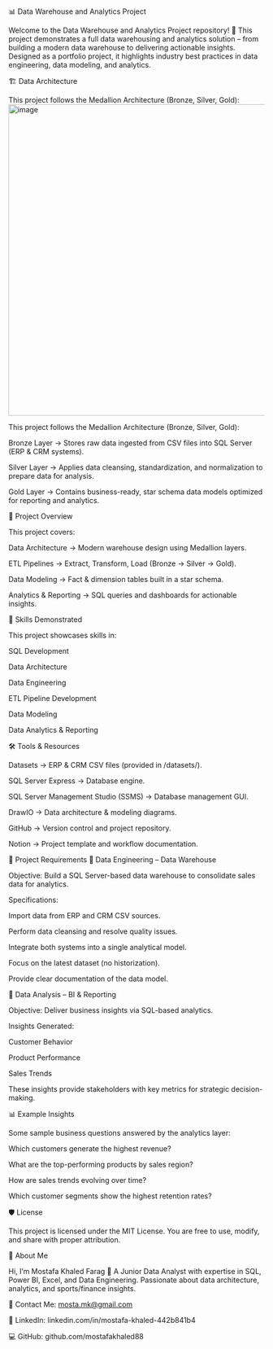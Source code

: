 📊 Data Warehouse and Analytics Project

Welcome to the Data Warehouse and Analytics Project repository! 🚀
This project demonstrates a full data warehousing and analytics solution – from building a modern data warehouse to delivering actionable insights.
Designed as a portfolio project, it highlights industry best practices in data engineering, data modeling, and analytics.

🏗️ Data Architecture

This project follows the Medallion Architecture (Bronze, Silver, Gold):
 <img width="1088" height="612" alt="image" src="https://github.com/user-attachments/assets/24dd9f58-29c4-40cc-a82f-d54b8d2dc21a" />

This project follows the Medallion Architecture (Bronze, Silver, Gold):

Bronze Layer → Stores raw data ingested from CSV files into SQL Server (ERP & CRM systems).

Silver Layer → Applies data cleansing, standardization, and normalization to prepare data for analysis.

Gold Layer → Contains business-ready, star schema data models optimized for reporting and analytics.

📖 Project Overview

This project covers:

Data Architecture → Modern warehouse design using Medallion layers.

ETL Pipelines → Extract, Transform, Load (Bronze → Silver → Gold).

Data Modeling → Fact & dimension tables built in a star schema.

Analytics & Reporting → SQL queries and dashboards for actionable insights.

🎯 Skills Demonstrated

This project showcases skills in:

SQL Development

Data Architecture

Data Engineering

ETL Pipeline Development

Data Modeling

Data Analytics & Reporting

🛠️ Tools & Resources

Datasets → ERP & CRM CSV files (provided in /datasets/).

SQL Server Express → Database engine.

SQL Server Management Studio (SSMS) → Database management GUI.

DrawIO → Data architecture & modeling diagrams.

GitHub → Version control and project repository.

Notion → Project template and workflow documentation.

🚀 Project Requirements
🔹 Data Engineering – Data Warehouse

Objective: Build a SQL Server-based data warehouse to consolidate sales data for analytics.

Specifications:

Import data from ERP and CRM CSV sources.

Perform data cleansing and resolve quality issues.

Integrate both systems into a single analytical model.

Focus on the latest dataset (no historization).

Provide clear documentation of the data model.

🔹 Data Analysis – BI & Reporting

Objective: Deliver business insights via SQL-based analytics.

Insights Generated:

Customer Behavior

Product Performance

Sales Trends

These insights provide stakeholders with key metrics for strategic decision-making.

📊 Example Insights

Some sample business questions answered by the analytics layer:

Which customers generate the highest revenue?

What are the top-performing products by sales region?

How are sales trends evolving over time?

Which customer segments show the highest retention rates?

🛡️ License

This project is licensed under the MIT License. You are free to use, modify, and share with proper attribution.

🌟 About Me

Hi, I’m Mostafa Khaled Farag 👋
A Junior Data Analyst with expertise in SQL, Power BI, Excel, and Data Engineering.
Passionate about data architecture, analytics, and sports/finance insights.

📩 Contact Me: mosta.mk@gmail.com

🔗 LinkedIn: linkedin.com/in/mostafa-khaled-442b841b4

💻 GitHub: github.com/mostafakhaled88

